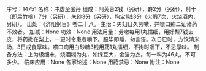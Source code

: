 序号：14751
名称：冲虚至宝丹
组成：阿芙蓉2钱（另研），麝2分（另研），射干（即扁竹根）7分（另研），朱砂3分（另研），狗宝1钱3分（火煅7次，火烧酒内，另研）。
出处：《济阳纲目》卷二十八。
主治：男妇日久劳嗽，并噤口痢二证诸药不效者。
加减：None
功效：None
用法用量：劳嗽每用1丸擂细，用好梨7钱去皮，将药撒在梨上，一更时令患者嚼下。服毕即睡，勿言语。次日已时，方饮清米汤，3日戒食厚味。噤口痢用白砂糖3钱用药1丸擂细，不拘时咽下，不忌厚味。
制备方法：上为极细末，烧酒糊为丸，如绿豆大，金箔为衣。每一料为46丸，不可多少。
临床应用：None
各家论述：None
用药禁忌：None
附注：None
